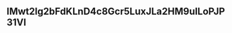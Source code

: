 ## IMwt2lg2bFdKLnD4c8Gcr5LuxJLa2HM9uILoPJP31VI


<!--
**Malussemteh/Malussemteh** is a ✨ _special_ ✨ repository because its `README.md` (this file) appears on your GitHub profile.

Here are some ideas to get you started:

- 🔭 I’m currently working on ...alura e github
- 🌱 I’m currently learning: programação 
- 👯 I’m looking to collaborate on: com qualquer coisa
- 🤔 I’m looking for help with: funções de programação 
- 💬 Ask me about: qualquer coisa 
- 📫 How to reach me: 01100100 01100101 01110011 01100011 01101111 01101110 01101000 01100101 01100011 01100100 01101111 
- 😄 Pronouns: ele/dele
- ⚡ Fun fact: -. .- -.. .- / -.. . / .. -- .--. --- .-. - .- -. - . / --.- ..- . / ...- --- -.-. . / --.- ..- . .. .-. .- / ... .- -... . .-.
